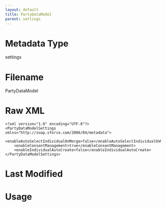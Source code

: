 ```yaml
---
layout: default
title: PartyDataModel
parent: settings
---
```

# Metadata Type
settings


# Filename 
PartyDataModel


# Raw XML
```
<?xml version="1.0" encoding="UTF-8"?>
<PartyDataModelSettings xmlns="http://soap.sforce.com/2006/04/metadata">
    <enableAutoSelectIndividualOnMerge>false</enableAutoSelectIndividualOnMerge>
    <enableConsentManagement>true</enableConsentManagement>
    <enableIndividualAutoCreate>false</enableIndividualAutoCreate>
</PartyDataModelSettings>
```


# Last Modified


# Usage
